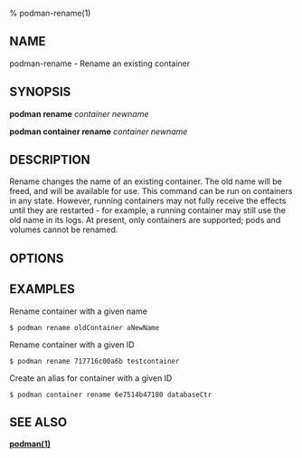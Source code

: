 % podman-rename(1)

## NAME
podman\-rename - Rename an existing container

## SYNOPSIS
**podman rename** *container* *newname*

**podman container rename** *container* *newname*

## DESCRIPTION
Rename changes the name of an existing container.
The old name will be freed, and will be available for use.
This command can be run on containers in any state.
However, running containers may not fully receive the effects until they are restarted - for example, a running container may still use the old name in its logs.
At present, only containers are supported; pods and volumes cannot be renamed.

## OPTIONS

## EXAMPLES

Rename container with a given name
```
$ podman rename oldContainer aNewName
```

Rename container with a given ID
```
$ podman rename 717716c00a6b testcontainer
```

Create an alias for container with a given ID
```
$ podman container rename 6e7514b47180 databaseCtr
```

## SEE ALSO
**[podman(1)](podman.1.md)**
